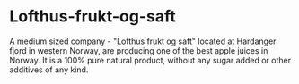 # Lofthus-frukt-og-saft
A medium sized company - "Lofthus frukt og saft" located at Hardanger fjord in western Norway, are producing one of the best apple juices in Norway. It is a 100% pure natural product, without any sugar added or other additives of any kind.
